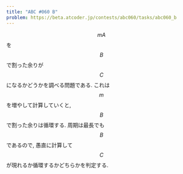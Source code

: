 ```yaml
---
title: "ABC #060 B"
problem: https://beta.atcoder.jp/contests/abc060/tasks/abc060_b
---
```

$$ mA $$ を $$ B $$ で割った余りが $$ C $$ になるかどうかを調べる問題である. これは $$ m $$ を増やして計算していくと, $$ B $$ で割った余りは循環する. 周期は最長でも $$ B $$ であるので, 愚直に計算して $$ C $$ が現れるか循環するかどちらかを判定する.
